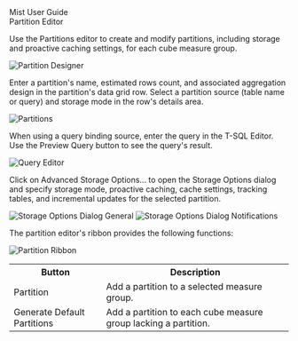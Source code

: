 <div class="LanguageTitle">Mist User Guide</div>
<div class="TopicHeader">Partition Editor</div>
<p>Use the Partitions editor to create and modify partitions, including storage 
and proactive caching settings, for each cube measure group.</p>
<img class="InstructionStepImage" src="https://varigencecom.blob.core.windows.net/images-mistdocumentation-editoroverviews/Partition1.png" alt="Partition Designer"/>
<p>Enter a partition's name, estimated rows count, and associated aggregation 
design in the partition's data grid row. Select a partition source (table name 
or query) and storage 
mode in the row's details area.</p>
<img class="InstructionStepImage" src="https://varigencecom.blob.core.windows.net/images-mistdocumentation-editoroverviews/Partition2.png" alt="Partitions"/>
<p>When using a query binding source, enter the query in the T-SQL Editor. Use the 
Preview Query button to see the query's result.</p>
<img class="InstructionStepImage" src="https://varigencecom.blob.core.windows.net/images-mistdocumentation-editoroverviews/Partition3.png" alt="Query Editor"/>
<p>Click on Advanced Storage Options... to open the Storage Options dialog and 
specify storage mode, proactive caching, cache settings, tracking tables, and 
incremental updates for the selected partition.</p>
<img class="InstructionStepImage" src="https://varigencecom.blob.core.windows.net/images-mistdocumentation-editoroverviews/Partition4.png" alt="Storage Options Dialog General"/>
<img class="InstructionStepImage" src="https://varigencecom.blob.core.windows.net/images-mistdocumentation-editoroverviews/Partition4a.png" alt="Storage Options Dialog Notifications"/>
<p>The partition editor's ribbon provides the following functions:</p>
<img class="InstructionStepImage" src="https://varigencecom.blob.core.windows.net/images-mistdocumentation-editoroverviews/Partition5.png" alt="Partition Ribbon"/>
<table>
	<tr><th>Button</th><th>Description</th></tr>
	<tr><td>Partition</td><td>Add a partition to a selected measure group.</td></tr>
	<tr><td>Generate Default Partitions</td><td>Add a partition to each cube measure group lacking a partition.</td>
</table>

